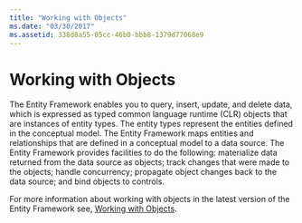 ```yaml
---
title: "Working with Objects"
ms.date: "03/30/2017"
ms.assetid: 338d8a55-05cc-46b0-bbb8-1379d77068e9
---
```

# Working with Objects
The Entity Framework enables you to query, insert, update, and delete data, which is expressed as typed common language runtime (CLR) objects that are instances of entity types. The entity types represent the entities defined in the conceptual model. The Entity Framework maps entities and relationships that are defined in a conceptual model to a data source. The Entity Framework provides facilities to do the following: materialize data returned from the data source as objects; track changes that were made to the objects; handle concurrency; propagate object changes back to the data source; and bind objects to controls.  
  
 For more information about working with objects in the latest version of the Entity Framework see, [Working with Objects](/previous-versions/gg696163(v=vs.103)).

